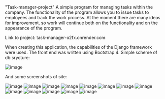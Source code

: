 "Task-manager-project" 
A simple program for managing tasks within the company. The functionality of the program allows you to issue tasks to employees and track the work process. At the moment there are many ideas for improvement, so work will continue both on the functionality and on the appearance of the program.

Link to project: task-manager-o2fx.onrender.com


When creating this application, the capabilities of the Django framework were used. The front end was written using Bootstrap 4.
Simple scheme of db srycture:

![image](https://user-images.githubusercontent.com/110207611/228903561-ee070a9c-37f3-42de-a0d5-db5961f8ed09.png)

And some screenshots of site:

![image](https://user-images.githubusercontent.com/110207611/228903769-92369091-5187-4865-9942-0de73fc96474.png)
![image](https://user-images.githubusercontent.com/110207611/228903806-9a029053-a62f-4b3e-8583-471b7b46947a.png)
![image](https://user-images.githubusercontent.com/110207611/228903891-52985881-7042-4b5b-9277-0f30645e862c.png)
![image](https://user-images.githubusercontent.com/110207611/228903959-06e0bc1d-9eee-460e-832c-558da63a2f77.png)
![image](https://user-images.githubusercontent.com/110207611/228904000-c1417258-c1e9-41fc-a3ae-c1d69e8f22c8.png)
![image](https://user-images.githubusercontent.com/110207611/228904188-ccc11606-83fc-4cfe-8322-df5a38878414.png)
![image](https://user-images.githubusercontent.com/110207611/228904323-6fea95e9-0e50-466b-a8f8-b4b4fa7b13ca.png)
![image](https://user-images.githubusercontent.com/110207611/228904368-1951ac9d-1de3-493c-84ef-9c3f61fb16a7.png)
![image](https://user-images.githubusercontent.com/110207611/228904442-8e38c3ce-eec8-48b4-93ce-f52c42a1b56b.png)
![image](https://user-images.githubusercontent.com/110207611/228904618-d3f01e50-207f-4a3b-bb5a-0c7559b6c825.png)
![image](https://user-images.githubusercontent.com/110207611/228904693-4decfde0-f33b-4147-b3cf-4d2c85992a08.png)
![image](https://user-images.githubusercontent.com/110207611/228904759-4163d0f7-abb0-4166-bdcf-48130a89c1a0.png)
![image](https://user-images.githubusercontent.com/110207611/228904880-1b8b1d29-a48a-4e1a-855e-40cdf094275b.png)

